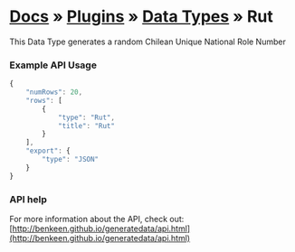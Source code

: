 # [Docs](../../../../../docs/README.md) &raquo; [Plugins](../../README.md) &raquo; [Data Types](../README.md) &raquo; Rut

This Data Type generates a random Chilean Unique National Role Number


### Example API Usage

```javascript
{
    "numRows": 20,
    "rows": [
        {
            "type": "Rut",
            "title": "Rut"
        }
    ],
    "export": {
        "type": "JSON"
    }
}
```
 
### API help

For more information about the API, check out:
[http://benkeen.github.io/generatedata/api.html](http://benkeen.github.io/generatedata/api.html)

